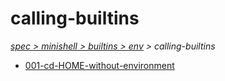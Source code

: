 # calling-builtins

*[spec > minishell > builtins > env](..) > calling-builtins*

* [001-cd-HOME-without-environment](./001-cd-HOME-without-environment)
